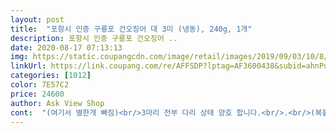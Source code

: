 ```yaml
---
layout: post 
title:  "포항시 인증 구룡포 건오징어 대 3미 (냉동), 240g, 1개" 
description: 포항시 인증 구룡포 건오징어 ..
date: 2020-08-17 07:13:13 
img: https://static.coupangcdn.com/image/retail/images/2019/09/03/10/8/f7aab380-de77-4567-ba80-a974eb73b152.jpg 
linkUrl: https://link.coupang.com/re/AFFSDP?lptag=AF3600438&subid=ahnPublicAsk&pageKey=294204683&itemId=928420687&vendorItemId=5305239288&traceid=V0-113-965724367d894e6f 
categories: [1012] 
color: 7E57C2 
price: 24600 
author: Ask View Shop 
cont:  "(여기서 별한개 빠짐)<br/>3마리 전부 다리 상태 양호 합니다.<br/>.<br/>(복불복)<br/>가격이 싼것도 아닌데 왜이리 짜운가요 ㅠ 짜워요<br/>건조 오징어 찾는 분이라면 구매하셔도 좋을듯 합니다.<br/>.<br/><br/>구수하고 짭쪼롬하니 자꾸 씹다가 담날 턱 빠질것 같은데 괜찮아요 맛있으니깐!<br/>그리고 몸통부위에 얇은 검은선들이 많이 지나가는데<br/>누군 다리가 좀 그렇다는둥.<br/>.<br/> 말들이 있지만 일단  오늘온 상품<br/>다 굽고 먹어보니 약간 짭쪼름한 맛이 납니다.<br/>.<br/><br/>맛은 부드러우면서도 좋네요... <br/><br/>물건받고 구워 먹을려고 열었는데... <br/>ㅠㅠ<br/>사이즈는 미세하게 달라요<br/>얼핏보면 그냥 한마리 처럼 보이지만.<br/>.<br/> 머리부분이 3개 보여요.<br/>.<br/>ㅋㅋ<br/>오징어 짱맛이었어요<br/>오징어값이 요즘 많이 비싸지만 가격면에서 품질이나 맛은 나쁘지 않습니다.<br/><br/>완전 건조라서 완전 얇게  잘 건조 되어 있습니다.<br/><br/>원래  소금간을 싫어해서 대부분 사람들에겐 딱일듯... <br/><br/>일단 3마리가 하나의 포장지에  밀봉압축팩에 들어가 있습니다.<br/><br/>일단 PASS합니다.<br/>.<br/>(하지만 이부분은 설명 해주시길... <br/>.<br/>)<br/>일단 잘 굽혀지고 구울때 냄새도 좋습니다.<br/>.<br/><br/>저는 이제 대짜만 구입해서 먹으려고 해요<br/>제품 배송은 쿠팡 프레쉬라 당연히 빨리 도착을 합니다.<br/><br/>제품상태도 제품 상세설명과 동일 하게 오네요.<br/>.<br/><br/>지퍼락 포장지가 아니라서 뜯으면  별도 보관팩 필요합니다.<br/>.<br/><br/>특대도 구입하고 대짜도 구입했는데,<br/>후기에서 이또한 별일 아닌듯 적혀있고 상품상세이미지에도 있기에<br/>" 
---
```

